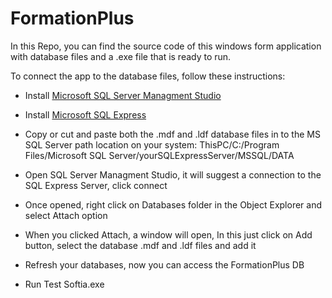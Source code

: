 # FormationPlus

In this Repo, you can find the source code of this windows form application with database files and a .exe file that is ready to run.

To connect the app to the database files, follow these instructions:

- Install [Microsoft SQL Server Managment Studio](https://docs.microsoft.com/en-us/sql/ssms/download-sql-server-management-studio-ssms?view=sql-server-ver16)

- Install [Microsoft SQL Express](https://www.microsoft.com/en-us/sql-server/sql-server-downloads)

- Copy or cut and paste both the .mdf and .ldf database files in to the MS SQL Server path location on your system: ThisPC/C:/Program Files/Microsoft SQL Server/yourSQLExpressServer/MSSQL/DATA

- Open SQL Server Managment Studio, it will suggest a connection to the SQL Express Server, click connect

- Once opened, right click on Databases folder in the Object Explorer and select Attach option

- When you clicked Attach, a window will open, In this just click on Add button, select the database .mdf and .ldf files and add it

- Refresh your databases, now you can access the FormationPlus DB

- Run Test Softia.exe